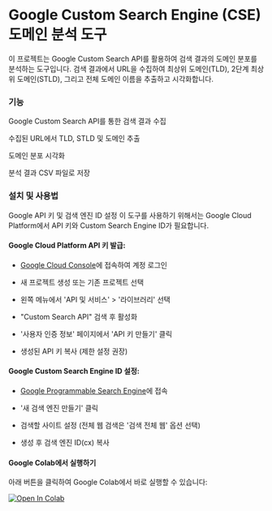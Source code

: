 # Google Custom Search Engine (CSE) 도메인 분석 도구

이 프로젝트는 Google Custom Search API를 활용하여 검색 결과의 도메인 분포를 분석하는 도구입니다. 검색 결과에서 URL을 수집하여 최상위 도메인(TLD), 2단계 최상위 도메인(STLD), 그리고 전체 도메인 이름을 추출하고 시각화합니다.

### 기능

Google Custom Search API를 통한 검색 결과 수집

수집된 URL에서 TLD, STLD 및 도메인 추출

도메인 분포 시각화

분석 결과 CSV 파일로 저장

### 설치 및 사용법

Google API 키 및 검색 엔진 ID 설정
이 도구를 사용하기 위해서는 Google Cloud Platform에서 API 키와 Custom Search Engine ID가 필요합니다.

#### Google Cloud Platform API 키 발급:

- [Google Cloud Console](https://console.cloud.google.com/)에 접속하여 계정 로그인

- 새 프로젝트 생성 또는 기존 프로젝트 선택

- 왼쪽 메뉴에서 'API 및 서비스' > '라이브러리' 선택

- "Custom Search API" 검색 후 활성화

- '사용자 인증 정보' 페이지에서 'API 키 만들기' 클릭

- 생성된 API 키 복사 (제한 설정 권장)


#### Google Custom Search Engine ID 설정:

- [Google Programmable Search Engine](https://programmablesearchengine.google.com/about/)에 접속

- '새 검색 엔진 만들기' 클릭

- 검색할 사이트 설정 (전체 웹 검색은 '검색 전체 웹' 옵션 선택)

- 생성 후 검색 엔진 ID(cx) 복사

#### Google Colab에서 실행하기

아래 버튼을 클릭하여 Google Colab에서 바로 실행할 수 있습니다:


[![Open In Colab](https://colab.research.google.com/assets/colab-badge.svg)](https://colab.research.google.com/drive/15MQt-cS9M3Xp4OwwOQmxUnS7OjkUh5zc#scrollTo=FVSY-HqiUZlN&uniqifier=1)

